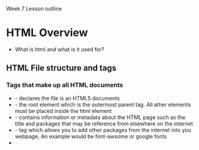 Week 7 Lesson outline

# HTML Overview

- What is html and what is it used for?

## HTML File structure and tags

### Tags that make up all HTML documents

- <!DOCTYPE html> - declares the file is an HTML5 documents
- <html> - the root element which is the outermost parent tag. All ather elements must be placed inside the html element
- <head> - contains information or metadata about the HTML page such as the title and packages that may be reference from elsewhere on the internet
- <link> - tag which allows you to add other packages from the internet into you webpage, An example would be font-awsome or google fonts
- <title> - the title of the HTML page which is shown in the tab in the browser
- <body> - a container for all other elements other elements such as paragraphs, headings, anchor tags, lists, tables, etc.

  <!-- Tags that group and organize elements together and semantic html -->

- <header>
- <section>
- <div> -  block element with spans the length of its container unless by default
- <span> - a inline element, meaning it takes up as much space as the content inside of it and multiple can fit on the same line
- <footer>

### HTML comments

- vsCode shortcut: Window + / (forward slash)
<!-- this is how to comment html -->

### Commonly used tags

<!-- Tags for displaying text -->

- <h1> - heading tag; heading tags range from h1 -h6; h1 being the largest and h2 being the smallest
- <p> - paragraph tage for text
- <b> - adds bold to text in between the tag
- <i> - itliacs to text in between the tag
- <sup> - makes text appear half a character above the normal line
- <br> - creates a line break, or return within text or after any element

<!-- Tags for naviation within a website or to another website -->

- <a> - creates a hyper link to another website or another page or section within the same web page (takes absolute or relative paths)

<!-- Tags for displaying images -->

- <img> - allows us to render images within a webpage (takes absolute or relative paths)

<!-- Tags for creating a list -->

- <ol> - creates an ordered list using numbers
- <ul> - creates an unordered list using bullet points
- <li> - list items within an ol or ul tag. Usually contain links (anchor tags) when used for navigation.

<!-- Tags for creating a table -->

- <table> - outermost elemet of a table which defines the creation of a table in the HTML document. All other elements used to make a table must go inside of it.
- <tr> - creates a row within a table
- <th> - the table headers. You can create as many table headers as you wish. **Note**: make sure the table headers match the table data or <td>
- <td> - table data for each table header created

<!-- Tags that link javascript to your webpage -->

- < script > - enables us to link a js file to our html page; takes a relative or absolute path (src). Also useful for linking packages from the internet to our html document. An examples of this would be jquery, which we will go over in a future lesson.

<!-- Tags for creating forms -->

- <form> -  the outermost element for creating a form. All other form elements will go inside of this tag
- <input> - used to take in user input. taks in prams: type (the type of input: text, password, button, radio etc.), name (the name of the input; used in the request to give names to the input values), placeholder (the default text within an input; usually used to show users an example of what to type), required (users cannot submit the form unless some text has been added to the input)
- <button> - creates a button. Can be used inside or outside of a form

Cool resources for futher reading:

<!-- HTML -->

- w3Schools: https://www.w3schools.com/html/default.asp

<!-- Hands-on learning -->

- freeCodeCamp html section: https://www.freecodecamp.org/learn/2022/responsive-web-design/
